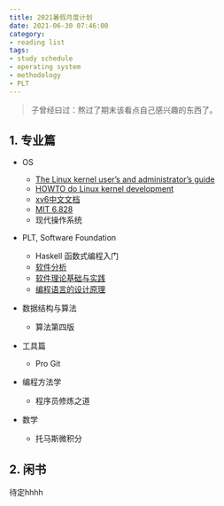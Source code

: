 ```yaml
---
title: 2021暑假月度计划
date: 2021-06-30 07:46:00
category:
- reading list
tags:
- study schedule
- operating system
- methodology
- PLT
---
```


> 子曾经曰过：熬过了期末该看点自己感兴趣的东西了。

<!--more-->

## 1. 专业篇

- OS
  - [The Linux kernel user’s and administrator’s guide](https://www.kernel.org/doc/html/v4.19/admin-guide/index.html)
  - [HOWTO do Linux kernel development](https://www.kernel.org/doc/html/v4.19/process/howto.html)
  - [xv6中文文档](https://th0ar.gitbooks.io/xv6-chinese/content/)
  - [MIT 6.828](https://pdos.csail.mit.edu/6.828/2020/index.html)
  - 现代操作系统

- PLT, Software Foundation
  - Haskell 函数式编程入门
  - [软件分析](https://liveclass.org.cn/cloudCourse/#/courseDetail/8mI06L2eRqk8GcsW)
  - [软件理论基础与实践](https://xiongyingfei.github.io/SF/2021/)
  - [编程语言的设计原理](https://xiongyingfei.github.io/DPPL/2021/main.htm)
- 数据结构与算法
  - 算法第四版

- 工具篇
  - Pro Git

- 编程方法学
  - 程序员修炼之道
- 数学
  - 托马斯微积分

## 2. 闲书

待定hhhh